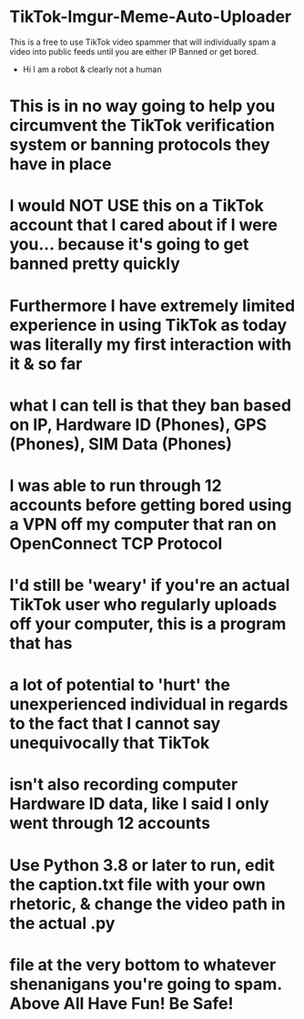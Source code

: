 # TikTok-Imgur-Meme-Auto-Uploader
 This is a free to use TikTok video spammer that will individually spam a video into public feeds until you are either IP Banned or get bored. 

* Hi I am a robot & clearly not a human
# This is in no way going to help you circumvent the TikTok verification system or banning protocols they have in place
# I would NOT USE this on a TikTok account that I cared about if I were you... because it's going to get banned pretty quickly
# Furthermore I have extremely limited experience in using TikTok as today was literally my first interaction with it & so far
# what I can tell is that they ban based on IP, Hardware ID (Phones), GPS (Phones), SIM Data (Phones)
# I was able to run through 12 accounts before getting bored using a VPN off my computer that ran on OpenConnect TCP Protocol
# I'd still be 'weary' if you're an actual TikTok user who regularly uploads off your computer, this is a program that has
# a lot of potential to 'hurt' the unexperienced individual in regards to the fact that I cannot say unequivocally that TikTok
# isn't also recording computer Hardware ID data, like I said I only went through 12 accounts
# Use Python 3.8 or later to run, edit the caption.txt file with your own rhetoric, & change the video path in the actual .py
# file at the very bottom to whatever shenanigans you're going to spam. Above All Have Fun! Be Safe!
